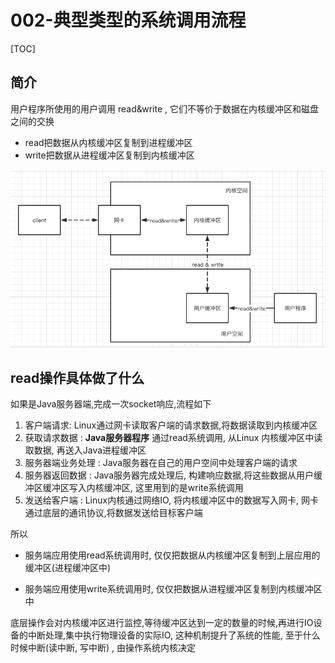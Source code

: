 # 002-典型类型的系统调用流程

[TOC]

## 简介

用户程序所使用的用户调用 read&write , 它们不等价于数据在内核缓冲区和磁盘之间的交换

- read把数据从内核缓冲区复制到进程缓冲区
- write把数据从进程缓冲区复制到内核缓冲区

![image-20210123164233819](../../../assets/image-20210123164233819.png)

## read操作具体做了什么

如果是Java服务器端,完成一次socket响应,流程如下

1. 客户端请求: Linux通过网卡读取客户端的请求数据,将数据读取到内核缓冲区
2. 获取请求数据 : **Java服务器程序** 通过read系统调用, 从Linux 内核缓冲区中读取数据, 再送入Java进程缓冲区
3. 服务器端业务处理 : Java服务器在自己的用户空间中处理客户端的请求
4. 服务器返回数据 : Java服务器完成处理后, 构建响应数据,将这些数据从用户缓冲区缓冲区写入内核缓冲区, 这里用到的是write系统调用
5. 发送给客户端 :  Linux内核通过网络IO, 将内核缓冲区中的数据写入网卡, 网卡通过底层的通讯协议,将数据发送给目标客户端

所以

- 服务端应用使用read系统调用时, 仅仅把数据从内核缓冲区复制到上层应用的缓冲区(进程缓冲区中)

- 服务端应用使用write系统调用时, 仅仅把数据从进程缓冲区复制到内核缓冲区中

底层操作会对内核缓冲区进行监控,等待缓冲区达到一定的数量的时候,再进行IO设备的中断处理,集中执行物理设备的实际IO, 这种机制提升了系统的性能, 至于什么时候中断(读中断, 写中断) , 由操作系统内核决定

